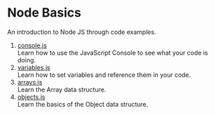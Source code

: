# Node Basics
An introduction to Node JS through code examples.

1. [console.js](https://github.com/matthewstewart/omnicoders/blob/master/node/basics/console.js)  
Learn how to use the JavaScript Console to see what your code is doing.
2. [variables.js](https://github.com/matthewstewart/omnicoders/blob/master/node/basics/variables.js)  
Learn how to set variables and reference them in your code.
3. [arrays.js](https://github.com/matthewstewart/omnicoders/blob/master/node/basics/arrays.js)  
Learn the Array data structure.
4. [objects.js](https://github.com/matthewstewart/omnicoders/blob/master/node/basics/objects.js)  
Learn the basics of the Object data structure.
